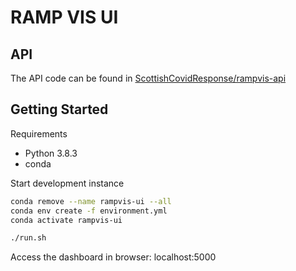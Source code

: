 # RAMP VIS UI

## API 

The API code can be found in [ScottishCovidResponse/rampvis-api](https://github.com/ScottishCovidResponse/rampvis-api)

## Getting Started

Requirements
- Python 3.8.3
- conda 

Start development instance

```bash
conda remove --name rampvis-ui --all
conda env create -f environment.yml
conda activate rampvis-ui

./run.sh
```

Access the dashboard in browser: localhost:5000